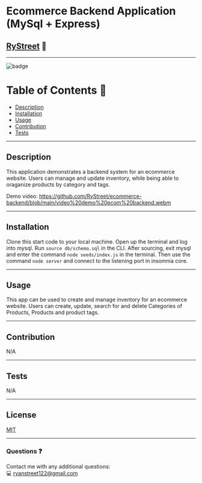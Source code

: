 # **Ecommerce Backend Application (MySql + Express)**

## [RyStreet](https://github.com/RyStreet) 👋
___
![badge](https://img.shields.io/badge/license-MIT-blue)<br />

 # Table of Contents 📒
  - [Description](#description)
  - [Installation](#installation)
  - [Usage](#usage)
  - [Contribution](#contribution)
  - [Tests](#tests)
___
  ## Description 
  This application demonstrates a backend system for an ecommerce website. Users can manage and update inventory, while being able to oraganize products by category and tags.
  
  Demo video: https://github.com/RyStreet/ecommerce-backend/blob/main/video%20demo%20ecom%20backend.webm
___
  ## Installation 
  Clone this start code to your local machine. Open up the terminal and log into mysql. Run `source db/schema.sql` in the CLI. After sourcing, exit mysql and enter the command `node seeds/index.js` in the terminal. Then use the command `node server` and connect to the listening port in insomnia core.
___
  ## Usage 
  This app can be used to create and manage inventory for an ecommerce website. Users can create, update, search for and delete Categories of Products, Products and product tags.
___
  ## Contribution 
  N/A
___
  
  ## Tests  
  N/A
  
___
  ## License 
[MIT](https://opensource.org/licenses/MIT)
___
  ### Questions ❓
  Contact me with any additional questions:
  <br />
  💻 ryanstreet122@gmail.com

